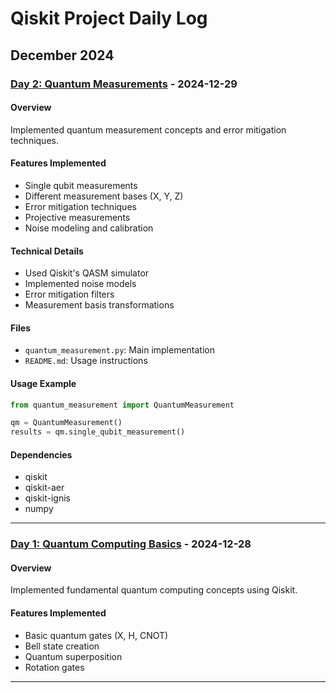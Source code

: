 # Qiskit Project Daily Log

## December 2024

### [Day 2: Quantum Measurements](Day2_quantum_measurement/) - 2024-12-29

#### Overview
Implemented quantum measurement concepts and error mitigation techniques.

#### Features Implemented
- Single qubit measurements
- Different measurement bases (X, Y, Z)
- Error mitigation techniques
- Projective measurements
- Noise modeling and calibration

#### Technical Details
- Used Qiskit's QASM simulator
- Implemented noise models
- Error mitigation filters
- Measurement basis transformations

#### Files
- `quantum_measurement.py`: Main implementation
- `README.md`: Usage instructions

#### Usage Example
```python
from quantum_measurement import QuantumMeasurement

qm = QuantumMeasurement()
results = qm.single_qubit_measurement()
```

#### Dependencies
- qiskit
- qiskit-aer
- qiskit-ignis
- numpy

---

### [Day 1: Quantum Computing Basics](Day1_quantum_basics/) - 2024-12-28

#### Overview
Implemented fundamental quantum computing concepts using Qiskit.

#### Features Implemented
- Basic quantum gates (X, H, CNOT)
- Bell state creation
- Quantum superposition
- Rotation gates

---